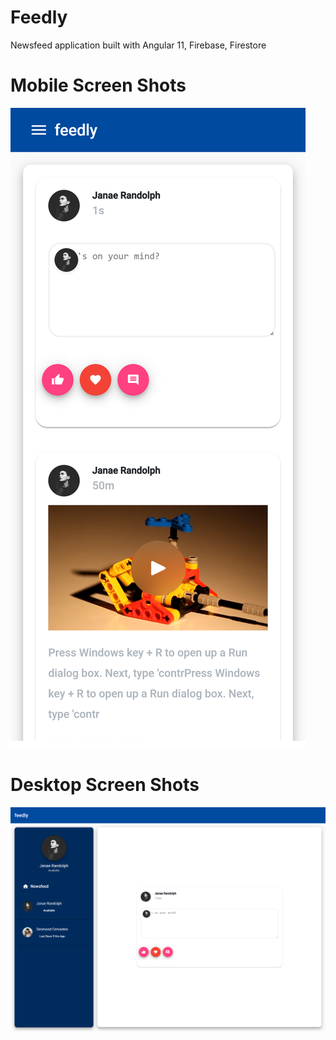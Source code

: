 # Feedly
Newsfeed application built with Angular 11, Firebase, Firestore

# Mobile Screen Shots

![Image](https://github.com/zimejin/Feedly-app/blob/main/localhost_4200_(iPhone%20X).png?raw=true)














# Desktop Screen Shots

![Image](https://github.com/zimejin/Feedly-app/blob/main/localhost_4200_%20(1).png?raw=true)
